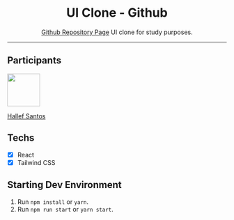 <h1 align="center">
UI Clone - Github
</h1>

<p align="center"><a href="https://github.com">Github Repository Page</a> UI clone for study purposes.</p>

<hr>

## Participants

[<img src="https://avatars.githubusercontent.com/u/20205767?s=460&v=4" width="75px;"/>](https://github.com/guilhermerodz)

[Hallef Santos](https://github.com/hallefsantos)

## Techs

- [x] React
- [x] Tailwind CSS

## Starting Dev Environment

1. Run `npm install` or `yarn`.<br />
2. Run `npm run start` or `yarn start`.<br />